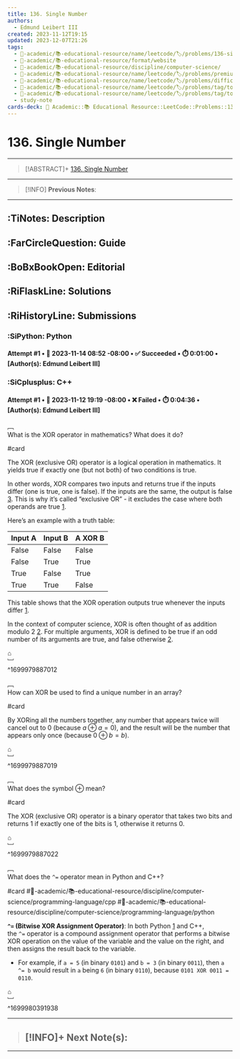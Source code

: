 ```yaml
---
title: 136. Single Number
authors:
  - Edmund Leibert III
created: 2023-11-12T19:15
updated: 2023-12-07T21:26
tags:
  - 🔴-academic/📚-educational-resource/name/leetcode/🏷️/problems/136-single-number
  - 🔴-academic/📚-educational-resource/format/website
  - 🔴-academic/📚-educational-resource/discipline/computer-science/
  - 🔴-academic/📚-educational-resource/name/leetcode/🏷️/problems/premium/no
  - 🔴-academic/📚-educational-resource/name/leetcode/🏷️/problems/difficulty/easy
  - 🔴-academic/📚-educational-resource/name/leetcode/🏷️/problems/tag/topic/array
  - 🔴-academic/📚-educational-resource/name/leetcode/🏷️/problems/tag/topic/bit-manipulation
  - study-note
cards-deck: 🔴 Academic::📚 Educational Resource::LeetCode::Problems::136. Single Number
---
```


# 136. Single Number

---

> [!ABSTRACT]+
> [136. Single Number](https://leetcode.com/problems/single-number/description/)

---

> [!INFO]
> **Previous Notes**:
> 

---

## :TiNotes: Description

## :FarCircleQuestion: Guide

## :BoBxBookOpen: Editorial

## :RiFlaskLine: Solutions

## :RiHistoryLine: Submissions

### :SiPython: Python

#### **Attempt #1** • 📆 2023-11-14 08:52 -08:00 • ✅ Succeeded • ⏱️ 0:01:00 • \[Author(s): Edmund Leibert III\]

### :SiCplusplus: C++

#### **Attempt #1** • 📆 2023-11-12 19:19 -08:00 • ❌ Failed • ⏱️ 0:04:36 • \[Author(s): Edmund Leibert III\]

﹇<br>
What is the XOR operator in mathematics? What does it do?

#card 

The XOR (exclusive OR) operator is a logical operation in mathematics. It yields true if exactly one (but not both) of two conditions is true.

In other words, XOR compares two inputs and returns true if the inputs differ (one is true, one is false). If the inputs are the same, the output is false [3](https://www.omnicalculator.com/math/xor). This is why it’s called “exclusive OR” - it excludes the case where both operands are true [1](https://en.wikipedia.org/wiki/Exclusive_or).

Here’s an example with a truth table:

|Input A|Input B|A XOR B|
|---|---|---|
|False|False|False|
|False|True|True|
|True|False|True|
|True|True|False|

This table shows that the XOR operation outputs true whenever the inputs differ [1](https://en.wikipedia.org/wiki/Exclusive_or).

In the context of computer science, XOR is often thought of as addition modulo 2 [2](https://mathworld.wolfram.com/XOR.html). For multiple arguments, XOR is defined to be true if an odd number of its arguments are true, and false otherwise [2](https://mathworld.wolfram.com/XOR.html).

⌂
<br>﹈<br>^1699979887012

﹇<br>
How can XOR be used to find a unique number in an array?

#card 

 By XORing all the numbers together, any number that appears twice will cancel out to $0$ (because $a \oplus a=0$), and the result will be the number that appears only once (because $0 \oplus b=b$).
 
⌂
<br>﹈<br>^1699979887019

﹇<br>
What does the symbol $\oplus$ mean? 

#card 

The XOR (exclusive OR) operator is a binary operator that takes two bits and returns 1 if exactly one of the bits is 1, otherwise it returns 0.

⌂
<br>﹈<br>^1699979887022

﹇<br>
What does the `^=` operator mean in Python and C++?

#card #🔴-academic/📚-educational-resource/discipline/computer-science/programming-language/cpp #🔴-academic/📚-educational-resource/discipline/computer-science/programming-language/python 

**`^=` (Bitwise XOR Assignment Operator)**: In both Python [1](https://www.w3schools.com/python/python_operators.asp) and C++, the `^=` operator is a compound assignment operator that performs a bitwise XOR operation on the value of the variable and the value on the right, and then assigns the result back to the variable. 
- For example, if `a = 5` (in binary `0101`) and `b = 3` (in binary `0011`), then `a ^= b` would result in `a` being `6` (in binary `0110`), because `0101 XOR 0011 = 0110`.

⌂
<br>﹈<br>^1699980391938



---

> [!INFO]+ 
> **Next Note(s)**:
> - 

---
